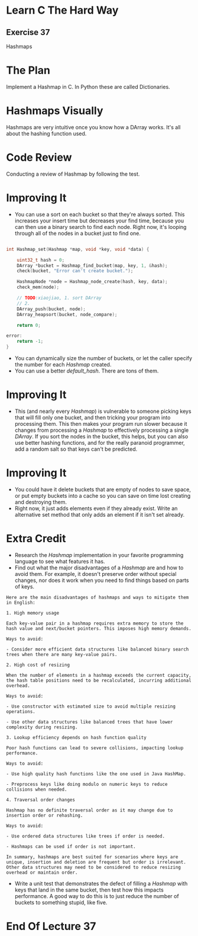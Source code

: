 Learn C The Hard Way
=======

Exercise 37
----

Hashmaps



The Plan
====

Implement a Hashmap in C.
In Python these are called Dictionaries.


Hashmaps Visually
====

Hashmaps are very intuitive once you know how a DArray works.
It's all about the hashing function used.



Code Review
====

Conducting a review of Hashmap by following the test.



Improving It
====

* You can use a sort on each bucket so that they're always sorted.
  This increases your insert time but decreases your find time, because
  you can then use a binary search to find each node.  Right now,
  it's looping through all of the nodes in a bucket just to find one.
```C

int Hashmap_set(Hashmap *map, void *key, void *data) {

    uint32_t hash = 0;
    DArray *bucket = Hashmap_find_bucket(map, key, 1, &hash);
    check(bucket, "Error can't create bucket.");

    HashmapNode *node = Hashmap_node_create(hash, key, data);
    check_mem(node);

    // TODO:xiaojiao, 1. sort DArray
    // 2. 
    DArray_push(bucket, node);
    DArray_heapsort(bucket, node_compare);

    return 0;

error:
    return -1;
}
```
* You can dynamically size the number of buckets, or let the caller
  specify the number for each *Hashmap* created.
* You can use a better *default_hash*.  There are tons of them.



Improving It
====

* This (and nearly every *Hashmap*) is vulnerable to someone picking keys that will fill only one bucket, and then tricking your program into processing them.  This then makes your program run slower because it changes from processing a *Hashmap* to effectively processing a single *DArray*.  If you sort the nodes in the bucket, this helps, but you can also use better hashing functions, and for the really paranoid programmer, add a random salt so that keys can't be predicted.



Improving It
====

* You could have it delete buckets that are empty of nodes to save space, or put empty buckets into a cache so you can save on time lost creating and destroying them.
* Right now, it just adds elements even if they already exist.  Write an alternative set method that only adds an element if it isn't set already.



Extra Credit
====

* Research the *Hashmap* implementation in your favorite programming language to see what features it has.
* Find out what the major disadvantages of a *Hashmap* are and how to avoid them.  For example, it doesn't preserve order without special changes, nor does it work when you need to find things based on parts of keys.
```
Here are the main disadvantages of hashmaps and ways to mitigate them in English:

1. High memory usage

Each key-value pair in a hashmap requires extra memory to store the hash value and next/bucket pointers. This imposes high memory demands. 

Ways to avoid:

- Consider more efficient data structures like balanced binary search trees when there are many key-value pairs.

2. High cost of resizing 

When the number of elements in a hashmap exceeds the current capacity, the hash table positions need to be recalculated, incurring additional overhead.

Ways to avoid: 

- Use constructor with estimated size to avoid multiple resizing operations.

- Use other data structures like balanced trees that have lower complexity during resizing.

3. Lookup efficiency depends on hash function quality

Poor hash functions can lead to severe collisions, impacting lookup performance.

Ways to avoid:

- Use high quality hash functions like the one used in Java HashMap.

- Preprocess keys like doing modulo on numeric keys to reduce collisions when needed.

4. Traversal order changes

Hashmap has no definite traversal order as it may change due to insertion order or rehashing.

Ways to avoid:

- Use ordered data structures like trees if order is needed. 

- Hashmaps can be used if order is not important.

In summary, hashmaps are best suited for scenarios where keys are unique, insertion and deletion are frequent but order is irrelevant. Other data structures may need to be considered to reduce resizing overhead or maintain order.
```
* Write a unit test that demonstrates the defect of filling a *Hashmap* with keys that land in the same bucket, then test how this impacts performance.  A good way to do this is to just reduce the number of buckets to something stupid, like five.



End Of Lecture 37
=====

